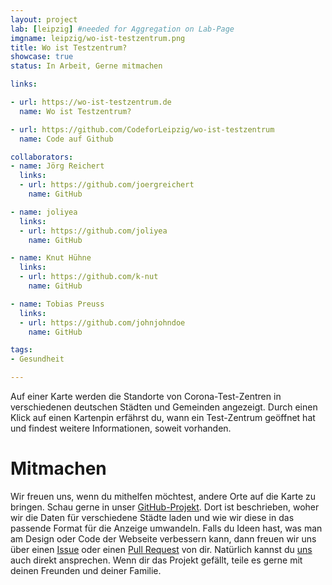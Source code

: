 ```yaml
---
layout: project
lab: [leipzig] #needed for Aggregation on Lab-Page
imgname: leipzig/wo-ist-testzentrum.png
title: Wo ist Testzentrum?
showcase: true
status: In Arbeit, Gerne mitmachen

links:

- url: https://wo-ist-testzentrum.de
  name: Wo ist Testzentrum?

- url: https://github.com/CodeforLeipzig/wo-ist-testzentrum
  name: Code auf Github

collaborators:
- name: Jörg Reichert
  links:
  - url: https://github.com/joergreichert
    name: GitHub

- name: joliyea
  links:
  - url: https://github.com/joliyea
    name: GitHub

- name: Knut Hühne
  links:
  - url: https://github.com/k-nut
    name: GitHub

- name: Tobias Preuss
  links:
  - url: https://github.com/johnjohndoe
    name: GitHub

tags:
- Gesundheit

---
```



Auf einer Karte werden die Standorte von Corona-Test-Zentren in verschiedenen deutschen Städten und Gemeinden angezeigt.
Durch einen Klick auf einen Kartenpin erfährst du, wann ein Test-Zentrum geöffnet hat und findest weitere Informationen, soweit vorhanden.

# Mitmachen

Wir freuen uns, wenn du mithelfen möchtest, andere Orte auf die Karte zu bringen. Schau gerne in unser
[GitHub-Projekt](https://github.com/CodeforLeipzig/wo-ist-testzentrum). Dort ist beschrieben, woher wir die
Daten für verschiedene Städte laden und wie wir diese in das passende Format für die Anzeige umwandeln.
Falls du Ideen hast, was man am Design oder Code der Webseite verbessern kann, dann freuen wir uns
über einen [Issue](https://github.com/CodeforLeipzig/wo-ist-testzentrum/issues) oder
einen [Pull Request](https://github.com/CodeforLeipzig/wo-ist-testzentrum/pulls) von dir. Natürlich kannst du
[uns](https://github.com/CodeforLeipzig/wo-ist-testzentrum/graphs/contributors) auch direkt ansprechen.
Wenn dir das Projekt gefällt, teile es gerne mit deinen Freunden und deiner Familie.

